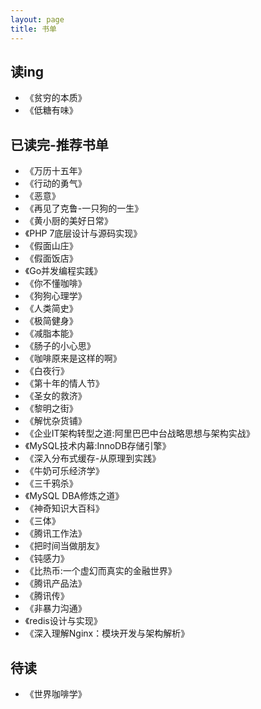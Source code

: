 ```yaml
---
layout: page
title: 书单
---
```




## 读ing

- 《贫穷的本质》
- 《低糖有味》

## 已读完-推荐书单

- 《万历十五年》
- 《行动的勇气》
- 《恶意》
- 《再见了克鲁-一只狗的一生》
- 《黄小厨的美好日常》
- 《PHP 7底层设计与源码实现》
- 《假面山庄》
- 《假面饭店》
- 《Go并发编程实践》
- 《你不懂咖啡》
- 《狗狗心理学》
- 《人类简史》
- 《极简健身》
- 《减脂本能》
- 《肠子的小心思》
- 《咖啡原来是这样的啊》
- 《白夜行》
- 《第十年的情人节》
- 《圣女的救济》
- 《黎明之街》
- 《解忧杂货铺》
- 《企业IT架构转型之道:阿里巴巴中台战略思想与架构实战》
- 《MySQL技术内幕:InnoDB存储引擎》
- 《深入分布式缓存-从原理到实践》
- 《牛奶可乐经济学》
- 《三千鸦杀》
- 《MySQL DBA修炼之道》
- 《神奇知识大百科》
- 《三体》
- 《腾讯工作法》
- 《把时间当做朋友》
- 《钝感力》
- 《比热币:一个虚幻而真实的金融世界》
- 《腾讯产品法》
- 《腾讯传》
- 《非暴力沟通》
- 《redis设计与实现》
- 《深入理解Nginx：模块开发与架构解析》

## 待读

- 《世界咖啡学》
